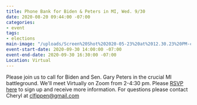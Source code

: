 ```yaml
---
title: Phone Bank for Biden & Peters in MI, Wed. 9/30
date: 2020-08-20 09:44:00 -07:00
categories:
- event
tags:
- elections
main-image: "/uploads/Screen%20Shot%202020-05-23%20at%2012.30.23%20PM-c4f6be.png"
event-start-date: 2020-09-30 14:00:00 -07:00
event-end-date: 2020-09-30 16:30:00 -07:00
Location: Virtual
---
```


Please join us to call for Biden and Sen. Gary Peters in the crucial MI battleground.  We'll meet Virtually on Zoom from 2-4:30 pm. Please [RSVP here](https://docs.google.com/forms/d/e/1FAIpQLScQPBZkeZ8ProXoGuMu_uety56UMcoSLyu2C0hgnyc8LWQVcQ/viewform) to sign up and receive more information.  For questions please contact Cheryl at clfippen@gmail.com